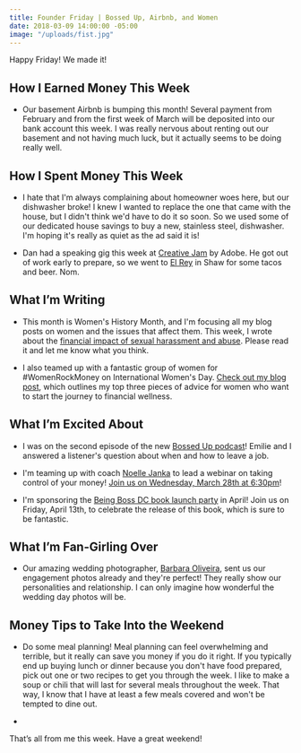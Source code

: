 ```yaml
---
title: Founder Friday | Bossed Up, Airbnb, and Women
date: 2018-03-09 14:00:00 -05:00
image: "/uploads/fist.jpg"
---
```


Happy Friday! We made it!

## How I Earned Money This Week

* Our basement Airbnb is bumping this month! Several payment from February and from the first week of March will be deposited into our bank account this week. I was really nervous about renting out our basement and not having much luck, but it actually seems to be doing really well.

## **How I Spent Money This Week**

* I hate that I'm always complaining about homeowner woes here, but our dishwasher broke! I knew I wanted to replace the one that came with the house, but I didn't think we'd have to do it so soon. So we used some of our dedicated house savings to buy a new, stainless steel, dishwasher. I'm hoping it's really as quiet as the ad said it is!

* Dan had a speaking gig this week at [Creative Jam](https://nvite.com/CreativeJam/gwu2018) by Adobe. He got out of work early to prepare, so we went to [El Rey](https://elreydc.com/) in Shaw for some tacos and beer. Nom.

## **What I’m Writing**

* This month is Women's History Month, and I'm focusing all my blog posts on women and the issues that affect them. This week, I wrote about the [financial impact of sexual harassment and abuse](https://www.maggiegermano.com/blog/the-financial-impact-of-sexual-harassment-abuse/). Please read it and let me know what you think.

* I also teamed up with a fantastic group of women for #WomenRockMoney on International Women's Day. [Check out my blog post](https://www.maggiegermano.com/blog/womenrockmoney/), which outlines my top three pieces of advice for women who want to start the journey to financial wellness.

## **What I’m Excited About**

* I was on the second episode of the new [Bossed Up podcast](https://bossedup.org/episode02/)! Emilie and I answered a listener's question about when and how to leave a job.

* I'm teaming up with coach [Noelle Janka](http://www.noellejanka.com/) to lead a webinar on taking control of your money! [Join us on Wednesday, March 28th at 6:30pm](https://www.maggiegermano.com/other-events/webinar-how-to-take-control-of-your-money/)!

* I'm sponsoring the [Being Boss DC book launch party](https://www.eventbrite.com/e/being-boss-dc-book-launch-party-tickets-43800308903) in April! Join us on Friday, April 13th, to celebrate the release of this book, which is sure to be fantastic.

## **What I’m Fan-Girling Over**

* Our amazing wedding photographer, [Barbara Oliveira](http://www.barbaraophotography.com/), sent us our engagement photos already and they're perfect! They really show our personalities and relationship. I can only imagine how wonderful the wedding day photos will be.

## **Money Tips to Take Into the Weekend**

* Do some meal planning! Meal planning can feel overwhelming and terrible, but it really can save you money if you do it right. If you typically end up buying lunch or dinner because you don't have food prepared, pick out one or two recipes to get you through the week. I like to make a soup or chili that will last for several meals throughout the week. That way, I know that I have at least a few meals covered and won't be tempted to dine out.

* 

That’s all from me this week. Have a great weekend!